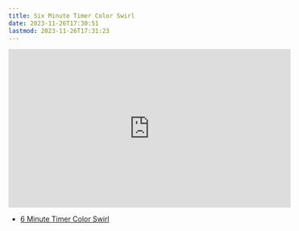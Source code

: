 ```yaml
---
title: Six Minute Timer Color Swirl
date: 2023-11-26T17:30:51
lastmod: 2023-11-26T17:31:23
---
```


<div class="iframe-16-9-container">
<iframe class="youTubeIframe" width="560" height="315" src="https://www.youtube.com/embed/4rooqYOxG-k" title="YouTube video player" frameborder="0" allow="accelerometer; autoplay; clipboard-write; encrypted-media; gyroscope; picture-in-picture; web-share" allowfullscreen></iframe>
</div>

- [6 Minute Timer Color Swirl](https://youtu.be/4rooqYOxG-k)
